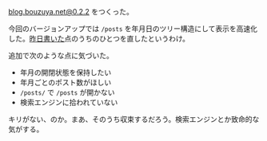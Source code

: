 blog.bouzuya.net@0.2.2 をつくった。

今回のバージョンアップでは `/posts` を年月日のツリー構造にして表示を高速化した。[昨日書いた][2014-06-05]点のうちのひとつを直したというわけ。

追加で次のような点に気づいた。

- 年月の開閉状態を保持したい
- 年月ごとのポスト数がほしい
- `/posts/` で `/posts` が開かない
- 検索エンジンに拾われていない

キリがない、のか。まあ、そのうち収束するだろう。検索エンジンとか致命的な気がする。

[2014-06-05]: https://blog.bouzuya.net/2014/06/05/
